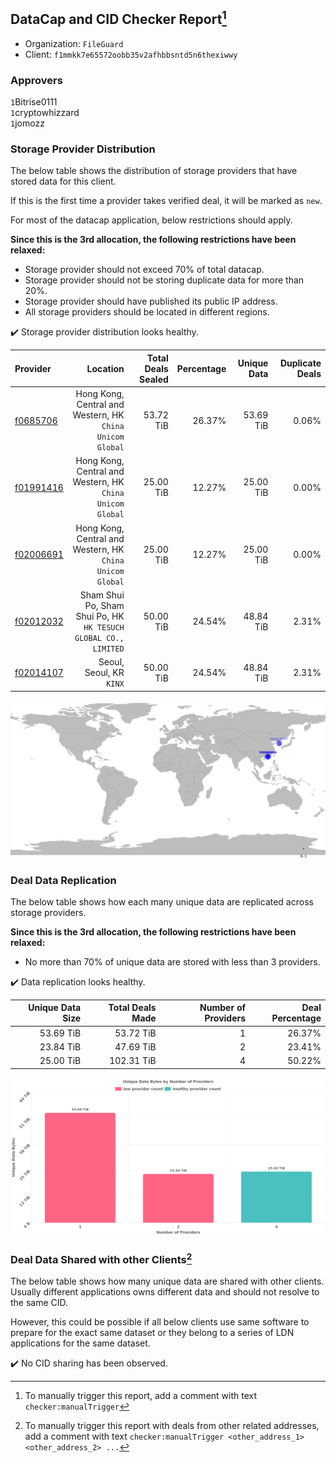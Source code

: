## DataCap and CID Checker Report[^1]
 - Organization: `FileGuard`
 - Client: `f1mmkk7e65572oobb35v2afhbbsntd5n6thexiwwy`
### Approvers
`1`Bitrise0111<br/>`1`cryptowhizzard<br/>`1`jomozz

### Storage Provider Distribution
The below table shows the distribution of storage providers that have stored data for this client.

If this is the first time a provider takes verified deal, it will be marked as `new`.

For most of the datacap application, below restrictions should apply.

**Since this is the 3rd allocation, the following restrictions have been relaxed:**
 - Storage provider should not exceed 70% of total datacap.
 - Storage provider should not be storing duplicate data for more than 20%.
 - Storage provider should have published its public IP address.
 - All storage providers should be located in different regions.

✔️ Storage provider distribution looks healthy.

| Provider                                              |                                                           Location | Total Deals Sealed | Percentage | Unique Data | Duplicate Deals |
| :---------------------------------------------------- | -----------------------------------------------------------------: | -----------------: | ---------: | ----------: | --------------: |
| [f0685706](https://filfox.info/en/address/f0685706)   |       Hong Kong, Central and Western, HK<br/>`China Unicom Global` |          53.72 TiB |     26.37% |   53.69 TiB |           0.06% |
| [f01991416](https://filfox.info/en/address/f01991416) |       Hong Kong, Central and Western, HK<br/>`China Unicom Global` |          25.00 TiB |     12.27% |   25.00 TiB |           0.00% |
| [f02006691](https://filfox.info/en/address/f02006691) |       Hong Kong, Central and Western, HK<br/>`China Unicom Global` |          25.00 TiB |     12.27% |   25.00 TiB |           0.00% |
| [f02012032](https://filfox.info/en/address/f02012032) | Sham Shui Po, Sham Shui Po, HK<br/>`HK TESUCH GLOBAL CO., LIMITED` |          50.00 TiB |     24.54% |   48.84 TiB |           2.31% |
| [f02014107](https://filfox.info/en/address/f02014107) |                                        Seoul, Seoul, KR<br/>`KINX` |          50.00 TiB |     24.54% |   48.84 TiB |           2.31% |

<img src="https://raw.githubusercontent.com/data-preservation-programs/filplus-checker-assets/main/filecoin-project/filecoin-plus-large-datasets/issues/1714/1689055132917.png"/>

### Deal Data Replication
The below table shows how each many unique data are replicated across storage providers.


**Since this is the 3rd allocation, the following restrictions have been relaxed:**
- No more than 70% of unique data are stored with less than 3 providers.

✔️ Data replication looks healthy.

| Unique Data Size | Total Deals Made | Number of Providers | Deal Percentage |
| ---------------: | ---------------: | ------------------: | --------------: |
|        53.69 TiB |        53.72 TiB |                   1 |          26.37% |
|        23.84 TiB |        47.69 TiB |                   2 |          23.41% |
|        25.00 TiB |       102.31 TiB |                   4 |          50.22% |

<img src="https://raw.githubusercontent.com/data-preservation-programs/filplus-checker-assets/main/filecoin-project/filecoin-plus-large-datasets/issues/1714/1689055134236.png"/>

### Deal Data Shared with other Clients[^3]
The below table shows how many unique data are shared with other clients.
Usually different applications owns different data and should not resolve to the same CID.

However, this could be possible if all below clients use same software to prepare for the exact same dataset or they belong to a series of LDN applications for the same dataset.

✔️ No CID sharing has been observed.

[^1]: To manually trigger this report, add a comment with text `checker:manualTrigger`

[^2]: Deals from those addresses are combined into this report as they are specified with `checker:manualTrigger`

[^3]: To manually trigger this report with deals from other related addresses, add a comment with text `checker:manualTrigger <other_address_1> <other_address_2> ...`
